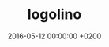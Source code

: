 ---
layout: project
title: "logolino"
date: "2016-05-12 00:00:00 +0200"
background: "assets/logolino.png"
---